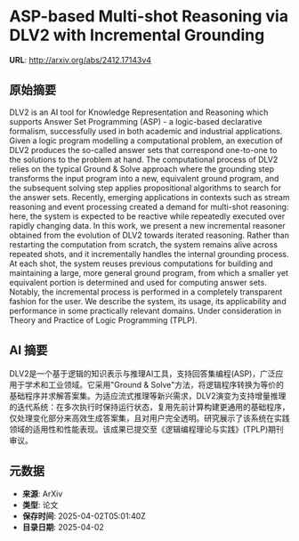 # ASP-based Multi-shot Reasoning via DLV2 with Incremental Grounding

**URL**: http://arxiv.org/abs/2412.17143v4

## 原始摘要

DLV2 is an AI tool for Knowledge Representation and Reasoning which supports
Answer Set Programming (ASP) - a logic-based declarative formalism,
successfully used in both academic and industrial applications. Given a logic
program modelling a computational problem, an execution of DLV2 produces the
so-called answer sets that correspond one-to-one to the solutions to the
problem at hand. The computational process of DLV2 relies on the typical Ground
&amp; Solve approach where the grounding step transforms the input program into a
new, equivalent ground program, and the subsequent solving step applies
propositional algorithms to search for the answer sets. Recently, emerging
applications in contexts such as stream reasoning and event processing created
a demand for multi-shot reasoning: here, the system is expected to be reactive
while repeatedly executed over rapidly changing data. In this work, we present
a new incremental reasoner obtained from the evolution of DLV2 towards iterated
reasoning. Rather than restarting the computation from scratch, the system
remains alive across repeated shots, and it incrementally handles the internal
grounding process. At each shot, the system reuses previous computations for
building and maintaining a large, more general ground program, from which a
smaller yet equivalent portion is determined and used for computing answer
sets. Notably, the incremental process is performed in a completely transparent
fashion for the user. We describe the system, its usage, its applicability and
performance in some practically relevant domains. Under consideration in Theory
and Practice of Logic Programming (TPLP).


## AI 摘要

DLV2是一个基于逻辑的知识表示与推理AI工具，支持回答集编程(ASP)，广泛应用于学术和工业领域。它采用"Ground & Solve"方法，将逻辑程序转换为等价的基础程序并求解答案集。为适应流式推理等新兴需求，DLV2演变为支持增量推理的迭代系统：在多次执行时保持运行状态，复用先前计算构建更通用的基础程序，仅处理变化部分来高效生成答案集，且对用户完全透明。研究展示了该系统在实践领域的适用性和性能表现。该成果已提交至《逻辑编程理论与实践》(TPLP)期刊审议。

## 元数据

- **来源**: ArXiv
- **类型**: 论文
- **保存时间**: 2025-04-02T05:01:40Z
- **目录日期**: 2025-04-02
